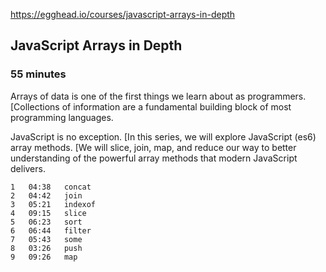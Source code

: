 https://egghead.io/courses/javascript-arrays-in-depth
## JavaScript Arrays in Depth
### 55 minutes

Arrays of data is one of the first things we learn about as programmers. [Collections of information are a fundamental building block of most programming languages.

JavaScript is no exception. [In this series, we will explore JavaScript (es6) array methods. [We will slice, join, map, and reduce our way to better understanding of the powerful array methods that modern JavaScript delivers.

	1	04:38	concat
	2	04:42	join
	3	05:21	indexof
	4	09:15	slice
	5	06:23	sort
	6	06:44	filter
	7	05:43	some
	8	03:26	push
	9	09:26	map